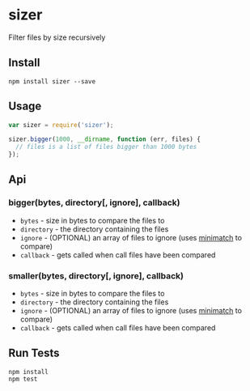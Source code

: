 # sizer
 
Filter files by size recursively
 
## Install
 
```
npm install sizer --save
```
 
## Usage
 
```js
var sizer = require('sizer');

sizer.bigger(1000, __dirname, function (err, files) {
  // files is a list of files bigger than 1000 bytes
});
```

## Api

### bigger(bytes, directory[, ignore], callback)

* `bytes` - size in bytes to compare the files to
* `directory` - the directory containing the files
* `ignore` - (OPTIONAL) an array of files to ignore (uses [minimatch](https://github.com/isaacs/minimatch) to compare)
* `callback` - gets called when call files have been compared

### smaller(bytes, directory[, ignore], callback)

* `bytes` - size in bytes to compare the files to
* `directory` - the directory containing the files
* `ignore` - (OPTIONAL) an array of files to ignore (uses [minimatch](https://github.com/isaacs/minimatch) to compare)
* `callback` - gets called when call files have been compared
 
## Run Tests
 
```
npm install
npm test
```